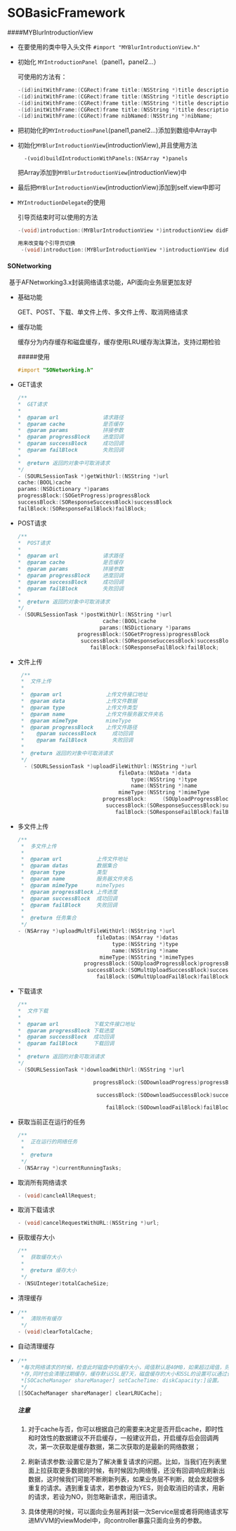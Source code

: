 # 	SOBasicFramework

####MYBlurIntroductionView

* 在要使用的类中导入头文件 `#import "MYBlurIntroductionView.h"`
* 初始化 `MYIntroductionPanel`（panel1，panel2...）

  可使用的方法有：
  ​	

  ```objective-c
  -(id)initWithFrame:(CGRect)frame title:(NSString *)title description:(NSString *)description;
  -(id)initWithFrame:(CGRect)frame title:(NSString *)title description:(NSString *)description header:(UIView *)headerView;
  -(id)initWithFrame:(CGRect)frame title:(NSString *)title description:(NSString *)description image:(UIImage *)image;
  -(id)initWithFrame:(CGRect)frame title:(NSString *)title description:(NSString *)description image:(UIImage *)image header:(UIView *)headerView;
  -(id)initWithFrame:(CGRect)frame nibNamed:(NSString *)nibName;
  ```

* 把初始化的`MYIntroductionPanel`(panel1,panel2...)添加到数组中Array中
* 初始化`MYBlurIntroductionView`(introductionView),并且使用方法
	
		-(void)buildIntroductionWithPanels:(NSArray *)panels
	
	把Array添加到`MYBlurIntroductionView`(introductionView)中
* 最后把`MYBlurIntroductionView`(introductionView)添加到self.view中即可
* `MYIntroductionDelegate`的使用

   引导页结束时可以使用的方法
   ```objective-c
   -(void)introduction:(MYBlurIntroductionView *)introductionView didFinishWithType:(MYFinishType)finishType;
   ```

   ```objective-c
   用来改变每个引导页切换
    -(void)introduction:(MYBlurIntroductionView *)introductionView didChangeToPanel:(MYIntroductionPanel *)panel withIndex:(NSInteger)panelIndex;
   ```

#### SONetworking

​	基于AFNetworking3.x封装网络请求功能，API面向业务层更加友好

- 基础功能

  GET、POST、下载、单文件上传、多文件上传、取消网络请求

- 缓存功能

  缓存分为内存缓存和磁盘缓存，缓存使用LRU缓存淘汰算法，支持过期检验

  #####使用

  ```objective-c
  #import "SONetworking.h"
  ```

* GET请求

  ```objective-c
  /**
  *  GET请求
  *
  *  @param url              请求路径
  *  @param cache            是否缓存
  *  @param params           拼接参数
  *  @param progressBlock    进度回调
  *  @param successBlock     成功回调
  *  @param failBlock        失败回调
  *
  *  @return 返回的对象中可取消请求
  */
  - (SOURLSessionTask *)getWithUrl:(NSString *)url
  cache:(BOOL)cache
  params:(NSDictionary *)params
  progressBlock:(SOGetProgress)progressBlock
  successBlock:(SOResponseSuccessBlock)successBlock
  failBlock:(SOResponseFailBlock)failBlock;
  ```

* POST请求

  ```objective-c
  /**
  *  POST请求
  *
  *  @param url              请求路径
  *  @param cache            是否缓存
  *  @param params           拼接参数
  *  @param progressBlock    进度回调
  *  @param successBlock     成功回调
  *  @param failBlock        失败回调
  *
  *  @return 返回的对象中可取消请求
  */
  - (SOURLSessionTask *)postWithUrl:(NSString *)url
                             cache:(BOOL)cache
                            params:(NSDictionary *)params
                     progressBlock:(SOGetProgress)progressBlock
                      successBlock:(SOResponseSuccessBlock)successBlock
                         failBlock:(SOResponseFailBlock)failBlock;
  ```

* 文件上传

  ```objective-c
   /**
   *  文件上传
   *
   *  @param url              上传文件接口地址
   *  @param data             上传文件数据
   *  @param type             上传文件类型
   *  @param name             上传文件服务器文件夹名
   *  @param mimeType         mimeType
   *  @param progressBlock    上传文件路径
   *	@param successBlock     成功回调
   *	@param failBlock		失败回调
   *
   *  @return 返回的对象中可取消请求
   */
  	- (SOURLSessionTask *)uploadFileWithUrl:(NSString *)url
                                  fileData:(NSData *)data
                                      type:(NSString *)type
                                      name:(NSString *)name
                                  mimeType:(NSString *)mimeType
                             progressBlock:		(SOUploadProgressBlock)progressBlock
                              successBlock:(SOResponseSuccessBlock)successBlock
                                 failBlock:(SOResponseFailBlock)failBlock;
  ```

* 多文件上传

  ```objective-c
  /**
   *  多文件上传
   *
   *  @param url           上传文件地址
   *  @param datas         数据集合
   *  @param type          类型
   *  @param name          服务器文件夹名
   *  @param mimeType      mimeTypes
   *  @param progressBlock 上传进度
   *  @param successBlock  成功回调
   *  @param failBlock     失败回调
   *
   *  @return 任务集合
   */
  - (NSArray *)uploadMultFileWithUrl:(NSString *)url
                           fileDatas:(NSArray *)datas
                                type:(NSString *)type
                                name:(NSString *)name
                            mimeType:(NSString *)mimeTypes
                       progressBlock:(SOUploadProgressBlock)progressBlock
                        successBlock:(SOMultUploadSuccessBlock)successBlock
                           failBlock:(SOMultUploadFailBlock)failBlock;
  ```

* 下载请求

  ```objective-c
  /**
  *  文件下载
  *
  *  @param url           下载文件接口地址
  *  @param progressBlock 下载进度
  *  @param successBlock  成功回调
  *  @param failBlock     下载回调
  *
  *  @return 返回的对象可取消请求
  */
  - (SOURLSessionTask *)downloadWithUrl:(NSString *)url
  
                          progressBlock:(SODownloadProgress)progressBlock
  
                           successBlock:(SODownloadSuccessBlock)successBlock
  
                              failBlock:(SODownloadFailBlock)failBlock;
  ```

* 获取当前正在运行的任务

  ```objective-c
  /**
   *  正在运行的网络任务
   *
   *  @return 
   */
  - (NSArray *)currentRunningTasks;
  ```

* 取消所有网络请求

  ```objective-c
  - (void)cancleAllRequest;
  ```

* 取消下载请求

  ```objective-c
  - (void)cancelRequestWithURL:(NSString *)url;
  ```

* 获取缓存大小

  ```objective-c
  /**
   *  获取缓存大小
   *
   *  @return 缓存大小
   */
  - (NSUInteger)totalCacheSize;
  ```

* 清理缓存

* ```objective-c
  /**
   *  清除所有缓存
   */
  - (void)clearTotalCache;
  ```

* 自动清理缓存

* ```objective-c
  /**
   *每次网络请求的时候，检查此时磁盘中的缓存大小，阈值默认是40MB，如果超过阈值，则清理LRU缓
   *存,同时也会清理过期缓存，缓存默认SSL是7天，磁盘缓存的大小和SSL的设置可以通过该方法
   *[SOCacheManager shareManager] setCacheTime: diskCapacity:]设置。
   */
  [[SOCacheManager shareManager] clearLRUCache];
  ```

  ##### 注意

  1. 对于cache与否，你可以根据自己的需要来决定是否开启cache，即时性和时效性的数据建议不开启缓存，一般建议开启，开启缓存后会回调两次，第一次获取是缓存数据，第二次获取的是最新的网络数据；

  2. 刷新请求参数:设置它是为了解决重复请求的问题。比如，当我们在列表里面上拉获取更多数据的时候，有时候因为网络慢，还没有回调响应刷新出数据，这时候我们可能不断刷新列表，如果业务层不判断，就会发起很多重复的请求。遇到重复请求，若参数设为YES，则会取消旧的请求，用新的请求，若设为NO，则忽略新请求，用旧请求。

  3. 具体使用的时候，可以面向业务层再封装一次Service层或者将网络请求写进MVVM的viewModel中，向controller暴露只面向业务的参数。






